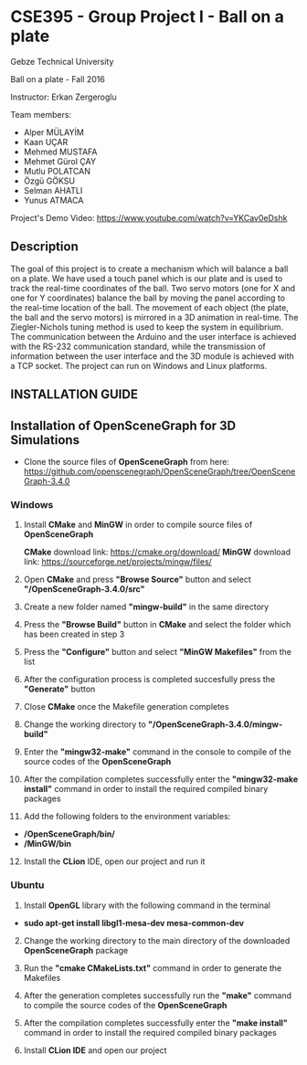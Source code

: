 # CSE395 - Group Project I - Ball on a plate
Gebze Technical University

Ball on a plate - Fall 2016

Instructor: Erkan Zergeroglu

Team members: 
- Alper MÜLAYİM
- Kaan UÇAR
- Mehmed MUSTAFA
- Mehmet Gürol ÇAY
- Mutlu POLATCAN
- Özgü GÖKSU
- Selman AHATLI
- Yunus ATMACA

Project's Demo Video: https://www.youtube.com/watch?v=YKCav0eDshk

## Description
The goal of this project is to create a mechanism which will balance a ball on a plate. 
We have used a touch panel which is our plate and is used to track the real-time coordinates of the ball. Two servo motors (one for X and one for Y coordinates) balance the ball by moving the panel according to the real-time location of the ball. The movement of each object (the plate, the ball and the servo motors) is mirrored in a 3D animation in real-time. The Ziegler-Nichols tuning method is used to keep the system in equilibrium. The communication between the Arduino and the user interface is achieved with the RS-232 communication standard, while the transmission of information between the user interface and the 3D module is achieved with a TCP socket. The project can run on Windows and Linux platforms.

## INSTALLATION GUIDE

## Installation of OpenSceneGraph for 3D Simulations

- Clone the source files of <b>OpenSceneGraph</b> from here: https://github.com/openscenegraph/OpenSceneGraph/tree/OpenSceneGraph-3.4.0

### Windows

1. Install <b>CMake</b> and <b>MinGW</b> in order to compile source files of <b>OpenSceneGraph</b>

    <b>CMake</b> download link: https://cmake.org/download/
    <b>MinGW</b> download link: https://sourceforge.net/projects/mingw/files/

2. Open <b>CMake</b> and press **"Browse Source"** button and select **"/OpenSceneGraph-3.4.0/src"**

3. Create a new folder named **"mingw-build"** in the same directory

4. Press the **"Browse Build"** button in <b>CMake</b> and select the folder which has been created in step 3

5. Press the **"Configure"** button and select **"MinGW Makefiles"** from the list

6. After the configuration process is completed succesfully press the **"Generate"** button

7. Close <b>CMake</b> once the Makefile generation completes

8. Change the working directory to **"/OpenSceneGraph-3.4.0/mingw-build"** 

9. Enter the **"mingw32-make"** command in the console to compile of the source codes of the <b>OpenSceneGraph</b>

10. After the compilation completes successfully enter the **"mingw32-make install"** command in order to install the required compiled binary packages

11. Add the following folders to the environment variables:

 - **/OpenSceneGraph/bin/**
 - **/MinGW/bin**

12. Install the <b>CLion</b> IDE, open our project and run it

### Ubuntu

1. Install <b>OpenGL</b> library with the following command in the terminal

- **sudo apt-get install libgl1-mesa-dev mesa-common-dev**

2. Change the working directory to the main directory of the downloaded <b>OpenSceneGraph</b> package

3. Run the **"cmake CMakeLists.txt"** command in order to generate the Makefiles

4. After the generation completes successfully run the **"make"** command to compile the source codes of the <b>OpenSceneGraph</b>

5. After the compilation completes successfully enter the **"make install"** command in order to install the required compiled binary packages

6. Install <b>CLion IDE</b> and open our project
